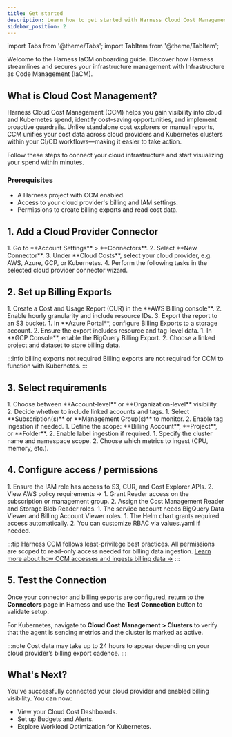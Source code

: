 ```yaml
---
title: Get started
description: Learn how to get started with Harness Cloud Cost Management (CCM).
sidebar_position: 2
---
```


import Tabs from '@theme/Tabs';
import TabItem from '@theme/TabItem';

Welcome to the Harness IaCM onboarding guide. Discover how Harness streamlines and secures your infrastructure management with Infrastructure as Code Management (IaCM).

## What is Cloud Cost Management?
Harness Cloud Cost Management (CCM) helps you gain visibility into cloud and Kubernetes spend, identify cost-saving opportunities, and implement proactive guardrails. Unlike standalone cost explorers or manual reports, CCM unifies your cost data across cloud providers and Kubernetes clusters within your CI/CD workflows—making it easier to take action.

Follow these steps to connect your cloud infrastructure and start visualizing your spend within minutes.

### Prerequisites
- A Harness project with CCM enabled.
- Access to your cloud provider's billing and IAM settings.
- Permissions to create billing exports and read cost data.

## 1. Add a Cloud Provider Connector
<Tabs>
<TabItem value="interactive-guide" label="Interactive Guide">
<DocVideo src="https://app.tango.us/app/embed/6b42eeea-c39c-4a4f-b8da-8c7021e0cff2?makeViewOnly=true&hideAuthorAndDetails=true" title="Add Cloud Costs Connector in Harness" />
</TabItem>
<TabItem value="step-by-step" label="Step-by-Step">
1. Go to **Account Settings** > **Connectors**.
2. Select **New Connector**.
3. Under **Cloud Costs**, select your cloud provider, e.g. AWS, Azure, GCP, or Kubernetes.
4. Perform the following tasks in the selected cloud provider connector wizard.
</TabItem>
</Tabs>

## 2. Set up Billing Exports
<Tabs groupId="cloud-provider" queryString>
<TabItem value="aws" label="AWS">
1. Create a Cost and Usage Report (CUR) in the **AWS Billing console**.
2. Enable hourly granularity and include resource IDs.
3. Export the report to an S3 bucket.
</TabItem>
<TabItem value="azure" label="Azure">
1. In **Azure Portal**, configure Billing Exports to a storage account.
2. Ensure the export includes resource and tag-level data.
</TabItem>
<TabItem value="gcp" label="GCP">
1. In **GCP Console**, enable the BigQuery Billing Export.
2. Choose a linked project and dataset to store billing data.
</TabItem>
</Tabs>

:::info billing exports not required
Billing exports are not required for CCM to function with Kubernetes.
:::

## 3. Select requirements
<Tabs groupId="cloud-provider" queryString>
<TabItem value="aws" label="AWS">
1. Choose between **Account-level** or **Organization-level** visibility.
2. Decide whether to include linked accounts and tags.
</TabItem>
<TabItem value="azure" label="Azure">
1. Select **Subscription(s)** or **Management Group(s)** to monitor.
2. Enable tag ingestion if needed.
</TabItem>
<TabItem value="gcp" label="GCP">
1. Define the scope: **Billing Account**, **Project**, or **Folder**.
2. Enable label ingestion if required.
</TabItem>
<TabItem value="kubernetes" label="Kubernetes">
1. Specify the cluster name and namespace scope.
2. Choose which metrics to ingest (CPU, memory, etc.).
</TabItem>
</Tabs>

## 4. Configure access / permissions
<Tabs groupId="cloud-provider" queryString>
<TabItem value="aws" label="AWS">
1. Ensure the IAM role has access to S3, CUR, and Cost Explorer APIs.
2. View AWS policy requirements →
</TabItem>
<TabItem value="azure" label="Azure">
1. Grant Reader access on the subscription or management group.
2. Assign the Cost Management Reader and Storage Blob Reader roles.
</TabItem>
<TabItem value="gcp" label="GCP">
1. The service account needs BigQuery Data Viewer and Billing Account Viewer roles.
</TabItem>
<TabItem value="kubernetes" label="Kubernetes">
1. The Helm chart grants required access automatically.
2. You can customize RBAC via values.yaml if needed.
</TabItem>
</Tabs>

:::tip
Harness CCM follows least-privilege best practices. All permissions are scoped to read-only access needed for billing data ingestion.
[Learn more about how CCM accesses and ingests billing data →](/docs/cloud-cost-management/get-started/onboarding-guide/external-data-ingestion/)
:::

## 5. Test the Connection
Once your connector and billing exports are configured, return to the **Connectors** page in Harness and use the **Test Connection** button to validate setup.

For Kubernetes, navigate to **Cloud Cost Management > Clusters** to verify that the agent is sending metrics and the cluster is marked as active.

:::note
Cost data may take up to 24 hours to appear depending on your cloud provider’s billing export cadence.
:::

## What's Next?
You've successfully connected your cloud provider and enabled billing visibility. You can now:
- View your Cloud Cost Dashboards.
- Set up Budgets and Alerts.
- Explore Workload Optimization for Kubernetes.